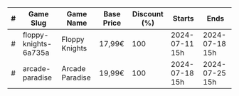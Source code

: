 |#|Game Slug|Game Name|Base Price|Discount (%)|Starts|Ends|
|---|---|---|---|---|---|---|
|#|floppy-knights-6a735a|Floppy Knights|17,99€|100|2024-07-11 15h|2024-07-18 15h|
|#|arcade-paradise|Arcade Paradise|19,99€|100|2024-07-18 15h|2024-07-25 15h|
